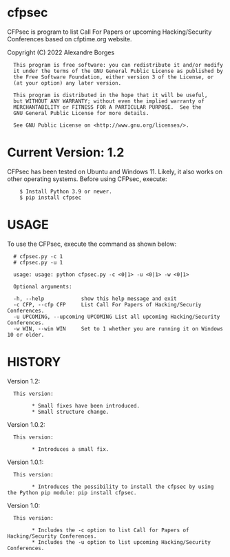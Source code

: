 # cfpsec

CFPsec is program to list Call For Papers or upcoming Hacking/Security Conferences based on cfptime.org website.

Copyright (C)  2022 Alexandre Borges <alexandreborges at blackstormsecurity dot com>

      This program is free software: you can redistribute it and/or modify
      it under the terms of the GNU General Public License as published by
      the Free Software Foundation, either version 3 of the License, or
      (at your option) any later version.

      This program is distributed in the hope that it will be useful,
      but WITHOUT ANY WARRANTY; without even the implied warranty of
      MERCHANTABILITY or FITNESS FOR A PARTICULAR PURPOSE.  See the
      GNU General Public License for more details.

      See GNU Public License on <http://www.gnu.org/licenses/>.
      
 # Current Version: 1.2
 
 CFPsec has been tested on Ubuntu and Windows 11. Likely, it also works on other 
 operating systems. Before using CFPsec, execute:

        $ Install Python 3.9 or newer.
        $ pip install cfpsec
 
 # USAGE

To use the CFPsec, execute the command as shown below:

      # cfpsec.py -c 1 
      # cfpsec.py -u 1 

      usage: usage: python cfpsec.py -c <0|1> -u <0|1> -w <0|1>
      
      Optional arguments:
      
      -h, --help            show this help message and exit
      -c CFP, --cfp CFP     List Call For Papers of Hacking/Securiy Conferences.
      -u UPCOMING, --upcoming UPCOMING List all upcoming Hacking/Security Conferences.
      -w WIN, --win WIN     Set to 1 whether you are running it on Windows 10 or older.
 
 # HISTORY

Version 1.2:

      This version:
      
            * Small fixes have been introduced. 
            * Small structure change. 

Version 1.0.2:

      This version:
      
            * Introduces a small fix. 

Version 1.0.1:

      This version:
      
            * Introduces the possibility to install the cfpsec by using the Python pip module: pip install cfpsec. 

Version 1.0:

      This version:
      
            * Includes the -c option to list Call for Papers of Hacking/Security Conferences. 
            * Includes the -u option to list upcoming Hacking/Security Conferences.
